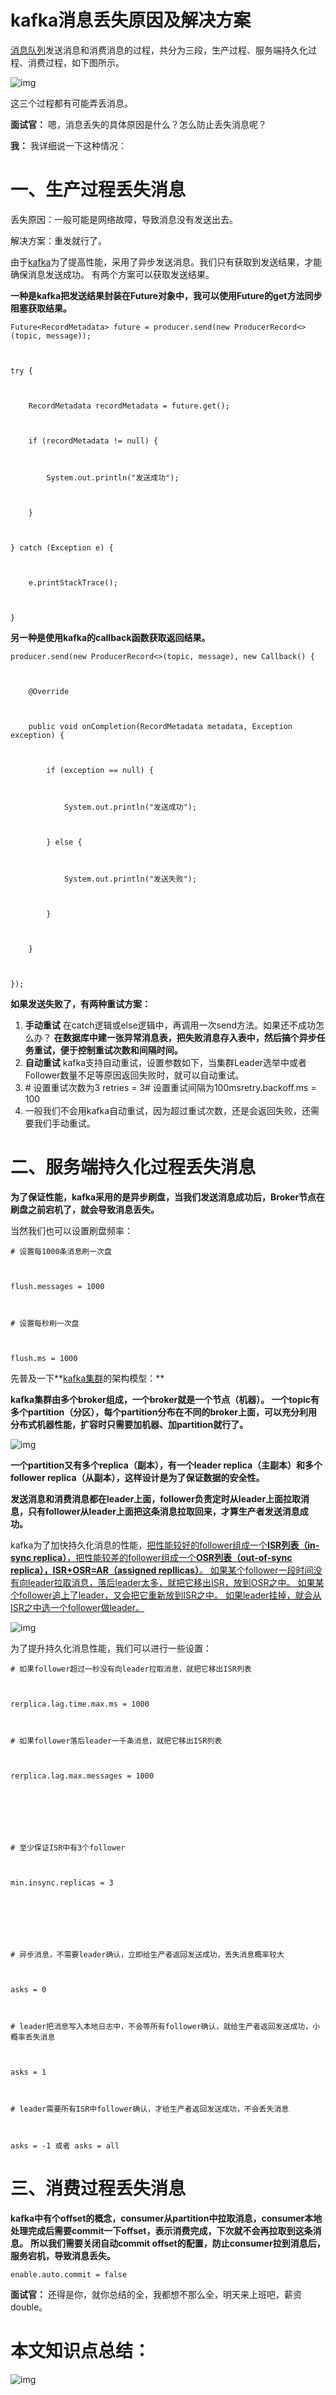 # kafka消息丢失原因及解决方案



[消息队列](https://so.csdn.net/so/search?q=消息队列&spm=1001.2101.3001.7020)发送消息和消费消息的过程，共分为三段，生产过程、服务端持久化过程、消费过程，如下图所示。



![img](..\images\kafka\05_06_01_A_01_分布式存储核心组件_kafka_基础-应用3-消息丢失原因_解决办法_01.png)





这三个过程都有可能弄丢消息。

**面试官：** 嗯，消息丢失的具体原因是什么？怎么防止丢失消息呢？

**我：** 我详细说一下这种情况：

# 一、生产过程丢失消息

丢失原因：一般可能是网络故障，导致消息没有发送出去。

解决方案：重发就行了。

由于[kafka](https://so.csdn.net/so/search?q=kafka&spm=1001.2101.3001.7020)为了提高性能，采用了异步发送消息。我们只有获取到发送结果，才能确保消息发送成功。 有两个方案可以获取发送结果。

**一种是kafka把发送结果封装在Future对象中，我可以使用Future的get方法同步阻塞获取结果。**

```cobol
Future<RecordMetadata> future = producer.send(new ProducerRecord<>(topic, message));



try {



    RecordMetadata recordMetadata = future.get();



    if (recordMetadata != null) {



        System.out.println("发送成功");



    }



} catch (Exception e) {



    e.printStackTrace();



}
```

**另一种是使用kafka的callback函数获取返回结果。**

```cobol
producer.send(new ProducerRecord<>(topic, message), new Callback() {



    @Override



    public void onCompletion(RecordMetadata metadata, Exception exception) {



        if (exception == null) {



            System.out.println("发送成功");



        } else {



            System.out.println("发送失败");



        }



    }



});
```

**如果发送失败了，有两种重试方案：**

1. **手动重试** 在catch逻辑或else逻辑中，再调用一次send方法。如果还不成功怎么办？ **在数据库中建一张异常消息表，把失败消息存入表中，然后搞个异步任务重试，便于控制重试次数和间隔时间。**
2. **自动重试** kafka支持自动重试，设置参数如下，当集群Leader选举中或者Follower数量不足等原因返回失败时，就可以自动重试。
3. \# 设置重试次数为3
   retries = 3# 设置重试间隔为100msretry.backoff.ms = 100
4. 一般我们不会用kafka自动重试，因为超过重试次数，还是会返回失败，还需要我们手动重试。

# 二、服务端持久化过程丢失消息

**为了保证性能，kafka采用的是异步刷盘，当我们发送消息成功后，Broker节点在刷盘之前宕机了，就会导致消息丢失。**

当然我们也可以设置刷盘频率：

```cobol
# 设置每1000条消息刷一次盘



flush.messages = 1000



# 设置每秒刷一次盘



flush.ms = 1000
```

先普及一下**[kafka集群](https://so.csdn.net/so/search?q=kafka集群&spm=1001.2101.3001.7020)的架构模型：**

**kafka集群由多个broker组成，一个broker就是一个节点（机器）。 一个topic有多个partition（分区），每个partition分布在不同的broker上面，可以充分利用分布式机器性能，扩容时只需要加机器、加partition就行了。**



![img](../images/kafka/05_06_01_A_01_分布式存储核心组件_kafka_基础-应用3-消息丢失原因_解决办法_02.png)







**一个partition又有多个replica（副本），有一个leader replica（主副本）和多个follower replica（从副本），这样设计是为了保证数据的安全性。**

**发送消息和消费消息都在leader上面，follower负责定时从leader上面拉取消息，只有follower从leader上面把这条消息拉取回来，才算生产者发送消息成功。**

kafka为了加快持久化消息的性能，<u>把性能较好的follower组成一个**ISR列表（in-sync replica）**，把性能较差的follower组成一个**OSR列表（out-of-sync replica），ISR+OSR=AR（assigned repllicas）**。 如果某个follower一段时间没有向leader拉取消息，落后leader太多，就把它移出ISR，放到OSR之中。 如果某个follower追上了leader，又会把它重新放到ISR之中。 如果leader挂掉，就会从ISR之中选一个follower做leader。</u>



![img](../images/kafka/05_06_01_A_01_分布式存储核心组件_kafka_基础-应用3-消息丢失原因_解决办法_03.png)







为了提升持久化消息性能，我们可以进行一些设置：

```cobol
# 如果follower超过一秒没有向leader拉取消息，就把它移出ISR列表



rerplica.lag.time.max.ms = 1000



# 如果follower落后leader一千条消息，就把它移出ISR列表



rerplica.lag.max.messages = 1000



 



# 至少保证ISR中有3个follower



min.insync.replicas = 3



 



# 异步消息，不需要leader确认，立即给生产者返回发送成功，丢失消息概率较大



asks = 0



# leader把消息写入本地日志中，不会等所有follower确认，就给生产者返回发送成功，小概率丢失消息



asks = 1



# leader需要所有ISR中follower确认，才给生产者返回发送成功，不会丢失消息



asks = -1 或者 asks = all
```

# 三、消费过程丢失消息

**kafka中有个offset的概念，consumer从partition中拉取消息，consumer本地处理完成后需要commit一下offset，表示消费完成，下次就不会再拉取到这条消息。**
**所以我们需要关闭自动commit offset的配置，防止consumer拉到消息后，服务宕机，导致消息丢失。**

```cobol
enable.auto.commit = false
```

**面试官：** 还得是你，就你总结的全，我都想不那么全，明天来上班吧，薪资double。



# 本文知识点总结：





![img](../images/kafka/05_06_01_A_01_分布式存储核心组件_kafka_基础-应用3-消息丢失原因_解决办法_04.png)